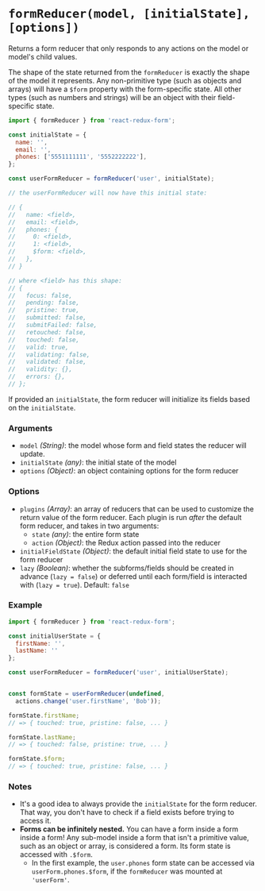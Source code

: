 # `formReducer(model, [initialState], [options])`

Returns a form reducer that only responds to any actions on the model or model's child values.

The shape of the state returned from the `formReducer` is exactly the shape of the model it represents. Any non-primitive type (such as objects and arrays) will have a `$form` property with the form-specific state. All other types (such as numbers and strings) will be an object with their field-specific state.

```jsx
import { formReducer } from 'react-redux-form';

const initialState = {
  name: '',
  email: '',
  phones: ['5551111111', '5552222222'],
};

const userFormReducer = formReducer('user', initialState);

// the userFormReducer will now have this initial state:

// {
//   name: <field>,
//   email: <field>,
//   phones: {
//     0: <field>,
//     1: <field>,
//     $form: <field>,
//   },
// }

// where <field> has this shape:
// {
//   focus: false,
//   pending: false,
//   pristine: true,
//   submitted: false,
//   submitFailed: false,
//   retouched: false,
//   touched: false,
//   valid: true,
//   validating: false,
//   validated: false,
//   validity: {},
//   errors: {},
// };
```

If provided an `initialState`, the form reducer will initialize its fields based on the `initialState`.

### Arguments
- `model` _(String)_: the model whose form and field states the reducer will update.
- `initialState` _(any)_: the initial state of the model
- `options` _(Object)_: an object containing options for the form reducer

### Options
- `plugins` _(Array<Function>)_: an array of reducers that can be used to customize the return value of the form reducer. Each plugin is run _after_ the default form reducer, and takes in two arguments:
  - `state` _(any)_: the entire form state
  - `action` _(Object)_: the Redux action passed into the reducer
- `initialFieldState` _(Object)_: the default initial field state to use for the form reducer
- `lazy` _(Boolean)_: whether the subforms/fields should be created in advance (`lazy = false`) or deferred until each form/field is interacted with (`lazy = true`). Default: `false`

### Example

```jsx
import { formReducer } from 'react-redux-form';

const initialUserState = {
  firstName: '',
  lastName: ''
};

const userFormReducer = formReducer('user', initialUserState);


const formState = userFormReducer(undefined,
  actions.change('user.firstName', 'Bob'));

formState.firstName;
// => { touched: true, pristine: false, ... }

formState.lastName;
// => { touched: false, pristine: true, ... }

formState.$form;
// => { touched: true, pristine: false, ... }
```

### Notes
- It's a good idea to always provide the `initialState` for the form reducer. That way, you don't have to check if a field exists before trying to access it.
- **Forms can be infinitely nested.** You can have a form inside a form inside a form! Any sub-model inside a form that isn't a primitive value, such as an object or array, is considered a form. Its form state is accessed with `.$form`.
  - In the first example, the `user.phones` form state can be accessed via `userForm.phones.$form`, if the `formReducer` was mounted at `'userForm'`.



